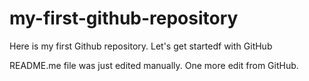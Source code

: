 # my-first-github-repository
Here is my first Github repository. Let's get startedf with GitHub

README.me file was just edited manually. One more edit from GitHub.
